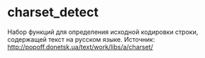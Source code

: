 charset_detect
==============

Набор функций для определения исходной кодировки строки, содержащей текст на русском языке.
Источник: http://popoff.donetsk.ua/text/work/libs/a/charset/
